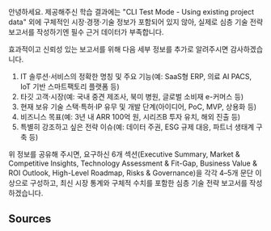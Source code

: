 안녕하세요. 제공해주신 학습 결과에는 "CLI Test Mode - Using existing project data" 외에 구체적인 시장·경쟁·기술 정보가 포함되어 있지 않아, 실제로 심층 기술 전략 보고서를 작성하기엔 필수 근거 데이터가 부족합니다.

효과적이고 신뢰성 있는 보고서를 위해 다음 세부 정보를 추가로 알려주시면 감사하겠습니다.

1. IT 솔루션·서비스의 정확한 명칭 및 주요 기능(예: SaaS형 ERP, 의료 AI PACS, IoT 기반 스마트팩토리 플랫폼 등)
2. 타깃 고객·시장(예: 국내 중견 제조사, 북미 병원, 글로벌 소비재 e-커머스 등)
3. 현재 보유 기술 스택·특허·IP 유무 및 개발 단계(아이디어, PoC, MVP, 상용화 등)
4. 비즈니스 목표(예: 3년 내 ARR 100억 원, 시리즈B 투자 유치, 해외 진출 등)
5. 특별히 강조하고 싶은 전략 이슈(예: 데이터 주권, ESG 규제 대응, 파트너 생태계 구축 등)

위 정보를 공유해 주시면, 요구하신 6개 섹션(Executive Summary, Market & Competitive Insights, Technology Assessment & Fit-Gap, Business Value & ROI Outlook, High-Level Roadmap, Risks & Governance)을 각각 4–5개 문단 이상으로 구성하고, 최신 시장 통계와 구체적 수치를 포함한 심층 기술 전략 보고서를 작성하겠습니다.

## Sources

